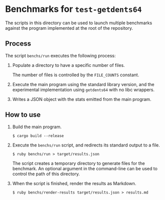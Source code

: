 # Benchmarks for `test-getdents64`

The scripts in this directory can be used to launch multiple benchmarks against
the program implemented at the root of the repository.

## Process

The script `benchs/run` executes the following process:

1. Populate a directory to have a specific number of files.

    The number of files is controlled by the `FILE_COUNTS` constant.

2. Execute the main program using the standard library version, and the
   experimental implementation using `getdents64` with no libc wrappers.

3. Writes a JSON object with the stats emitted from the main program.

## How to use

1. Build the main program.

    ```console
    $ cargo build --release
    ```

2. Execute the `benchs/run` script, and redirects its standard output to a file.

    ```console
    $ ruby benchs/run > target/results.json
    ```

    The script creates a temporary directory to generate files for the
    benchmark. An optional argument in the command-line can be used to control
    the path of this directory.

3. When the script is finished, render the results as Markdown.

    ```console
    $ ruby benchs/render-results target/results.json > results.md
    ```
